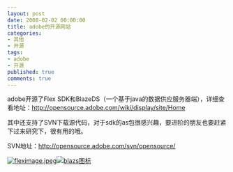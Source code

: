 ```yaml
---
layout: post
date: 2008-02-02 00:00:00
title: adobe的开源网站
categories:
- 其他
- 开源
tags:
- adobe
- 开源
published: true
comments: true
---
```

<p>adobe开源了Flex  SDK和BlazeDS（一个基于java的数据供应服务器端），详细查看地址：<a href="http://opensource.adobe.com/wiki/display/site/Home" target="_blank">http://opensource.adobe.com/wiki/display/site/Home</a></p>

<p><a href="http://opensource.adobe.com/wiki/display/site/Home" target="_blank"> </a></p>

<p>其中还支持了SVN下载源代码，对于sdk的as包很感兴趣，要进阶的朋友也要赶紧下过来研究下，很有用的哦。</p>

<p>SVN地址：<a href="http://opensource.adobe.com/svn/opensource/" target="_blank">http://opensource.adobe.com/svn/opensource/</a></p>

<p><a title="fleximage.jpeg" href="http://www.fireyang.com/blog//wp-content/uploads/2008/03/fleximage.jpeg"><img src="http://www.fireyang.com/blog//wp-content/uploads/2008/03/fleximage.jpeg" alt="fleximage.jpeg" align="bottom" /></a><a title="blazs图标" href="http://www.fireyang.com/blog//wp-content/uploads/2008/03/imageaxd2.jpeg"><img src="http://www.fireyang.com/blog//wp-content/uploads/2008/03/imageaxd2.jpeg" alt="blazs图标" align="bottom" /></a></p>

<p><a href="http://opensource.adobe.com/svn/opensource/" target="_blank"></a><a href="http://opensource.adobe.com/svn/opensource/" target="_blank"> </a></p>
